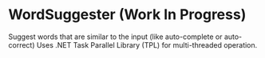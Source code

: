 # WordSuggester (Work In Progress)
Suggest words that are similar to the input (like auto-complete or auto-correct)
Uses .NET Task Parallel Library (TPL) for multi-threaded operation.
